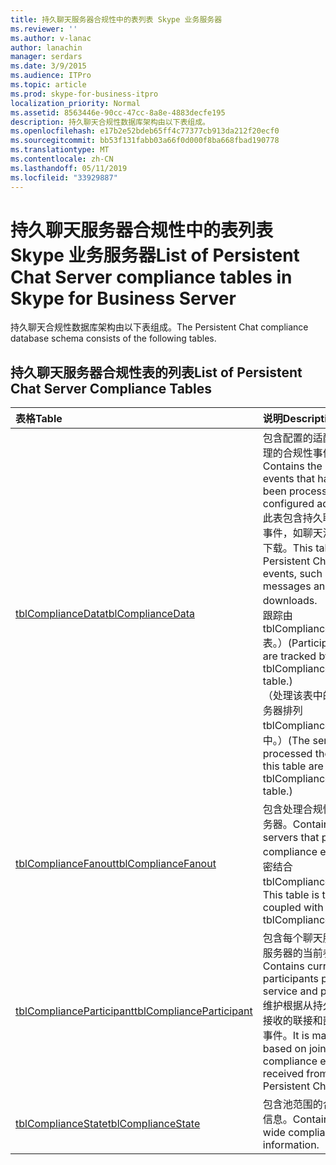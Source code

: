 ```yaml
---
title: 持久聊天服务器合规性中的表列表 Skype 业务服务器
ms.reviewer: ''
ms.author: v-lanac
author: lanachin
manager: serdars
ms.date: 3/9/2015
ms.audience: ITPro
ms.topic: article
ms.prod: skype-for-business-itpro
localization_priority: Normal
ms.assetid: 8563446e-90cc-47cc-8a8e-4883decfe195
description: 持久聊天合规性数据库架构由以下表组成。
ms.openlocfilehash: e17b2e52bdeb65ff4c77377cb913da212f20ecf0
ms.sourcegitcommit: bb53f131fabb03a66f0d000f8ba668fbad190778
ms.translationtype: MT
ms.contentlocale: zh-CN
ms.lasthandoff: 05/11/2019
ms.locfileid: "33929887"
---
```

# <a name="list-of-persistent-chat-server-compliance-tables-in-skype-for-business-server"></a><span data-ttu-id="c06a8-103">持久聊天服务器合规性中的表列表 Skype 业务服务器</span><span class="sxs-lookup"><span data-stu-id="c06a8-103">List of Persistent Chat Server compliance tables in Skype for Business Server</span></span>
 
<span data-ttu-id="c06a8-104">持久聊天合规性数据库架构由以下表组成。</span><span class="sxs-lookup"><span data-stu-id="c06a8-104">The Persistent Chat compliance database schema consists of the following tables.</span></span>
  
## <a name="list-of-persistent-chat-server-compliance-tables"></a><span data-ttu-id="c06a8-105">持久聊天服务器合规性表的列表</span><span class="sxs-lookup"><span data-stu-id="c06a8-105">List of Persistent Chat Server Compliance Tables</span></span>

|<span data-ttu-id="c06a8-106">**表格**</span><span class="sxs-lookup"><span data-stu-id="c06a8-106">**Table**</span></span>|<span data-ttu-id="c06a8-107">**说明**</span><span class="sxs-lookup"><span data-stu-id="c06a8-107">**Description**</span></span>|
|:-----|:-----|
|[<span data-ttu-id="c06a8-108">tblComplianceData</span><span class="sxs-lookup"><span data-stu-id="c06a8-108">tblComplianceData</span></span>](tblcompliancedata.md) <br/> |<span data-ttu-id="c06a8-109">包含配置的适配器尚未处理的合规性事件。</span><span class="sxs-lookup"><span data-stu-id="c06a8-109">Contains the compliance events that have not yet been processed by the configured adapter.</span></span>  <br/> <span data-ttu-id="c06a8-110">此表包含持久聊天相关的事件，如聊天消息和文件下载。</span><span class="sxs-lookup"><span data-stu-id="c06a8-110">This table includes Persistent Chat-related events, such as chat messages and file downloads.</span></span> <span data-ttu-id="c06a8-111">（参与者事件跟踪由 tblComplianceParticipant 表。）</span><span class="sxs-lookup"><span data-stu-id="c06a8-111">(Participant events are tracked by the tblComplianceParticipant table.)</span></span>  <br/> <span data-ttu-id="c06a8-112">（处理该表中的事件的服务器排列 tblComplianceFanout 表中。）</span><span class="sxs-lookup"><span data-stu-id="c06a8-112">(The servers that processed the events in this table are listed in the tblComplianceFanout table.)</span></span>  <br/> |
|[<span data-ttu-id="c06a8-113">tblComplianceFanout</span><span class="sxs-lookup"><span data-stu-id="c06a8-113">tblComplianceFanout</span></span>](tblcompliancefanout.md) <br/> |<span data-ttu-id="c06a8-114">包含处理合规性事件的服务器。</span><span class="sxs-lookup"><span data-stu-id="c06a8-114">Contains the servers that processed a compliance event.</span></span> <span data-ttu-id="c06a8-115">此表紧密结合 tblComplianceData 表。</span><span class="sxs-lookup"><span data-stu-id="c06a8-115">This table is tightly coupled with the tblComplianceData table.</span></span>  <br/> |
|[<span data-ttu-id="c06a8-116">tblComplianceParticipant</span><span class="sxs-lookup"><span data-stu-id="c06a8-116">tblComplianceParticipant</span></span>](tblcomplianceparticipant.md) <br/> |<span data-ttu-id="c06a8-117">包含每个聊天服务和每台服务器的当前参与者。</span><span class="sxs-lookup"><span data-stu-id="c06a8-117">Contains current participants per chat service and per server.</span></span> <span data-ttu-id="c06a8-118">维护根据从持久聊天服务接收的联接和部件合规性事件。</span><span class="sxs-lookup"><span data-stu-id="c06a8-118">It is maintained based on join and part compliance events received from the Persistent Chat service.</span></span>  <br/> |
|[<span data-ttu-id="c06a8-119">tblComplianceState</span><span class="sxs-lookup"><span data-stu-id="c06a8-119">tblComplianceState</span></span>](tblcompliancestate.md) <br/> |<span data-ttu-id="c06a8-120">包含池范围的合规性状态信息。</span><span class="sxs-lookup"><span data-stu-id="c06a8-120">Contains pool-wide compliance state information.</span></span>  <br/> |
   

